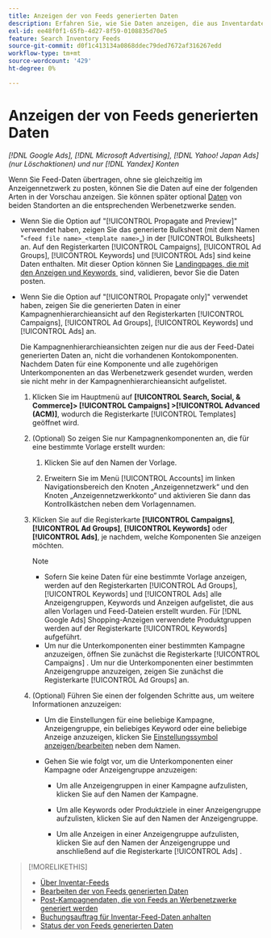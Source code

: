 ```yaml
---
title: Anzeigen der von Feeds generierten Daten
description: Erfahren Sie, wie Sie Daten anzeigen, die aus Inventardaten-Feeds generiert wurden.
exl-id: ee48f0f1-65fb-4d27-8f59-0108835d70e5
feature: Search Inventory Feeds
source-git-commit: d0f1c413134a0868ddec79ded7672af316267edd
workflow-type: tm+mt
source-wordcount: '429'
ht-degree: 0%

---
```


# Anzeigen der von Feeds generierten Daten

*[!DNL Google Ads], [!DNL Microsoft Advertising], [!DNL Yahoo! Japan Ads] (nur Löschaktionen) und nur [!DNL Yandex] Konten*

Wenn Sie Feed-Daten übertragen, ohne sie gleichzeitig im Anzeigennetzwerk zu posten, können Sie die Daten auf eine der folgenden Arten in der Vorschau anzeigen. Sie können später optional [Daten](propagated-data-post.md) von beiden Standorten an die entsprechenden Werbenetzwerke senden.

* Wenn Sie die Option auf &quot;[!UICONTROL Propagate and Preview]&quot; verwendet haben, zeigen Sie das generierte Bulksheet (mit dem Namen &quot;`<feed file name>_<template name>`„) in der [!UICONTROL Bulksheets] an. Auf den Registerkarten [!UICONTROL Campaigns], [!UICONTROL Ad Groups], [!UICONTROL Keywords] und [!UICONTROL Ads] sind keine Daten enthalten. Mit dieser Option können Sie [&#x200B; Landingpages, die mit den Anzeigen und Keywords &#x200B;](/help/search-social-commerce/campaign-management/bulksheets/bulksheet-validate-landing-pages.md) sind, validieren, bevor Sie die Daten posten.

* Wenn Sie die Option auf &quot;[!UICONTROL Propagate only]&quot; verwendet haben, zeigen Sie die generierten Daten in einer Kampagnenhierarchieansicht auf den Registerkarten [!UICONTROL Campaigns], [!UICONTROL Ad Groups], [!UICONTROL Keywords] und [!UICONTROL Ads] an.

  Die Kampagnenhierarchieansichten zeigen nur die aus der Feed-Datei generierten Daten an, nicht die vorhandenen Kontokomponenten. Nachdem Daten für eine Komponente und alle zugehörigen Unterkomponenten an das Werbenetzwerk gesendet wurden, werden sie nicht mehr in der Kampagnenhierarchieansicht aufgelistet.

   1. Klicken Sie im Hauptmenü auf **[!UICONTROL Search, Social, & Commerce]> [!UICONTROL Campaigns] >[!UICONTROL Advanced (ACM)]**, wodurch die Registerkarte [!UICONTROL Templates] geöffnet wird.

   1. (Optional) So zeigen Sie nur Kampagnenkomponenten an, die für eine bestimmte Vorlage erstellt wurden:

      1. Klicken Sie auf den Namen der Vorlage.

      1. Erweitern Sie im Menü [!UICONTROL Accounts] im linken Navigationsbereich den Knoten „Anzeigennetzwerk“ und den Knoten „Anzeigennetzwerkkonto“ und aktivieren Sie dann das Kontrollkästchen neben dem Vorlagennamen.

   1. Klicken Sie auf die Registerkarte **[!UICONTROL Campaigns]**, **[!UICONTROL Ad Groups]**, **[!UICONTROL Keywords]** oder **[!UICONTROL Ads]**, je nachdem, welche Komponenten Sie anzeigen möchten.

      >[!NOTE]
      >
      >* Sofern Sie keine Daten für eine bestimmte Vorlage anzeigen, werden auf den Registerkarten [!UICONTROL Ad Groups], [!UICONTROL Keywords] und [!UICONTROL Ads] alle Anzeigengruppen, Keywords und Anzeigen aufgelistet, die aus allen Vorlagen und Feed-Dateien erstellt wurden. Für [!DNL Google Ads] Shopping-Anzeigen verwendete Produktgruppen werden auf der Registerkarte [!UICONTROL Keywords] aufgeführt.
      >* Um nur die Unterkomponenten einer bestimmten Kampagne anzuzeigen, öffnen Sie zunächst die Registerkarte [!UICONTROL Campaigns] . Um nur die Unterkomponenten einer bestimmten Anzeigengruppe anzuzeigen, zeigen Sie zunächst die Registerkarte [!UICONTROL Ad Groups] an.

   1. (Optional) Führen Sie einen der folgenden Schritte aus, um weitere Informationen anzuzeigen:

      * Um die Einstellungen für eine beliebige Kampagne, Anzeigengruppe, ein beliebiges Keyword oder eine beliebige Anzeige anzuzeigen, klicken Sie [Einstellungssymbol anzeigen/bearbeiten](/help/search-social-commerce/assets/settings.png "Symbol „Einstellungen anzeigen/bearbeiten“") neben dem Namen.

      * Gehen Sie wie folgt vor, um die Unterkomponenten einer Kampagne oder Anzeigengruppe anzuzeigen:

         * Um alle Anzeigengruppen in einer Kampagne aufzulisten, klicken Sie auf den Namen der Kampagne.

         * Um alle Keywords oder Produktziele in einer Anzeigengruppe aufzulisten, klicken Sie auf den Namen der Anzeigengruppe.

         * Um alle Anzeigen in einer Anzeigengruppe aufzulisten, klicken Sie auf den Namen der Anzeigengruppe und anschließend auf die Registerkarte [!UICONTROL Ads] .

>[!MORELIKETHIS]
>
>* [Über Inventar-Feeds](inventory-feeds-about.md)
>* [Bearbeiten der von Feeds generierten Daten](propagated-data-edit.md)
>* [Post-Kampagnendaten, die von Feeds an Werbenetzwerke generiert werden](propagated-data-post.md)
>* [Buchungsauftrag für Inventar-Feed-Daten anhalten](stop-job.md)
>* [Status der von Feeds generierten Daten](propagated-data-status.md)
